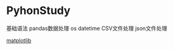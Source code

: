 # PyhonStudy
基础语法
pandas数据处理
os 
datetime
CSV文件处理
json文件处理

[matplotlib](https://matplotlib.org/index.html)
